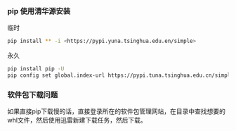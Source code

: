 
### pip 使用清华源安装

临时

```bash
pip install ** -i <https://pypi.yuna.tsinghua.edu.en/simple>
```

永久

```bash
pip install pip -U
pip config set global.index-url https://pypi.tuna.tsinghua.edu.cn/simple
```

### 软件包下载问题

如果直接pip下载慢的话，直接登录所在的软件包管理网站，在目录中查找想要的whl文件，然后使用迅雷新建下载任务，然后下载。